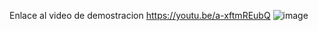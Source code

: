 Enlace al video de demostracion https://youtu.be/a-xftmREubQ 
![image](https://github.com/user-attachments/assets/c38a39cc-3fac-4f82-9b78-5ecac5559465)
